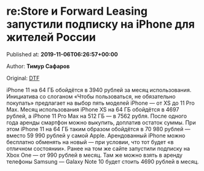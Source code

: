 
# re:Store и Forward Leasing запустили подписку на iPhone для жителей России

Published at: **2019-11-06T06:26:57+00:00**

Author: **Тимур Сафаров**

Original: [DTF](https://dtf.ru/mobile/79815-re-store-i-forward-leasing-zapustili-podpisku-na-iphone-dlya-zhiteley-rossii)

iPhone 11 на 64 ГБ обойдётся в 3940 рублей за месяц использования.
Инициатива со слоганом «Чтобы пользоваться, не обязательно покупать» предлагает на выбор пять моделей iPhone — от XS до 11 Pro Max.
Месяц использования iPhone XS на 64 ГБ обойдётся в 4697 рублей, а iPhone 11 Pro Max на 512 ГБ — в 7562 рубля. После одного года аренды смартфон можно выкупить, доплатив остаток суммы. При этом iPhone 11 на 64 ГБ таким образом обойдётся в 70 980 рублей — вместо 59 990 рублей у самой Apple.
Арендованный iPhone можно бесплатно обменять на новый — при условии, что тот будет «в отличном состоянии».
Ранее на том же сайте запустили подписку на Xbox One — от 990 рублей в месяц. Там же можно взять в аренду телефоны Samsung — Galaxy Note 10 будет стоить 4690 рублей в месяц.
